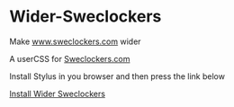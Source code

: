 # Wider-Sweclockers

Make www.sweclockers.com wider

A userCSS for [Sweclockers.com](https://sweclockers.com)

Install Stylus in you browser and then press the link below

[Install Wider Sweclockers](https://raw.githubusercontent.com/rlagers/Wider-Sweclockers/main/wider-sweclockers.user.styl)
